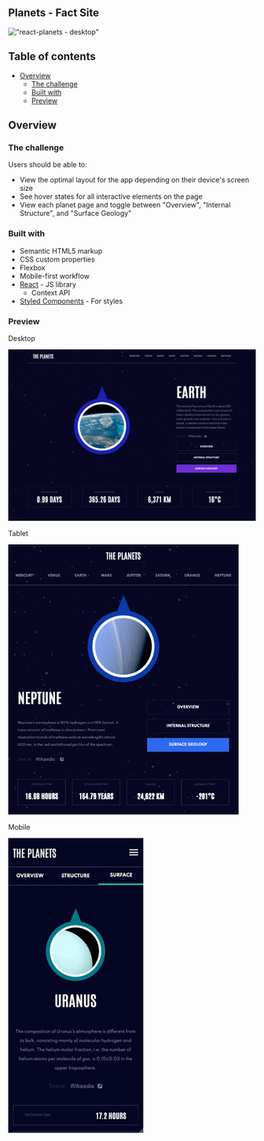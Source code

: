 ## Planets - Fact Site <!-- omit in toc -->

!["react-planets - desktop"](https://github.com/johncabang/react-planets/blob/main/docs/react-planets-desktop-002.gif?raw=true)

## Table of contents <!-- omit in toc -->

- [Overview](#overview)
  - [The challenge](#the-challenge)
  - [Built with](#built-with)
  - [Preview](#preview)

## Overview

### The challenge

Users should be able to:

- View the optimal layout for the app depending on their device's screen size
- See hover states for all interactive elements on the page
- View each planet page and toggle between "Overview", "Internal Structure", and "Surface Geology"

### Built with

- Semantic HTML5 markup
- CSS custom properties
- Flexbox
- Mobile-first workflow
- [React](https://reactjs.org/) - JS library
  - Context API
- [Styled Components](https://styled-components.com/) - For styles

### Preview

Desktop

!["react-planets - desktop"](https://github.com/johncabang/react-planets/blob/main/docs/react-planets-desktop-002.png?raw=true)

Tablet

<img src="https://github.com/johncabang/react-planets/blob/main/docs/react-planets-tablet-004.png?raw=true" height="550">

Mobile

<img src="https://github.com/johncabang/react-planets/blob/main/docs/react-planets-mobile-002.gif?raw=true" height="600">
